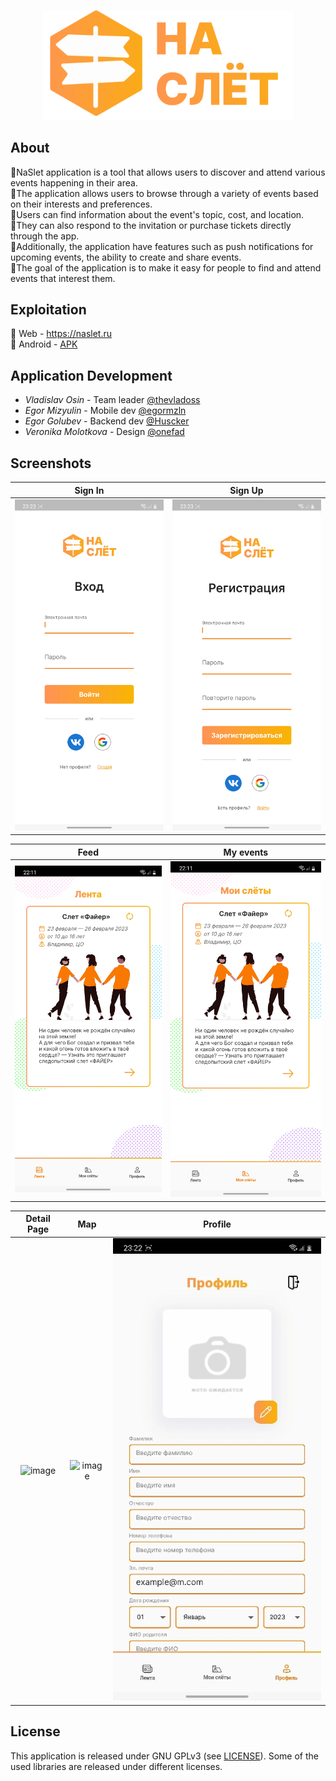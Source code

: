 <p align="center">
  <img  src="README/title.png"  alt="drawing" width="400"/>
</p>

## About
🔸️NaSlet application is a tool that allows users to discover and attend various events happening in their area.<br />
🔸The application allows users to browse through a variety of events based on their interests and preferences.<br />
🔸Users can find information about the event's topic, cost, and location.<br />
🔸They can also respond to the invitation or purchase tickets directly through the app.<br />
🔸Additionally, the application  have features such as push notifications for upcoming events, the ability to create and share events.<br />
🔸The goal of the application is to make it easy for people to find and attend events that interest them.<br />

## Exploitation
🔹 Web  - https://naslet.ru <br />
🔹 Android  - [APK](https://drive.google.com/file/d/1hRmK9d6oSEIFHKYqpMOg9qAMl-6SoHBr/view?usp=drivesdk)

## Application Development

- *Vladislav Osin* - Team leader [@thevladoss](https://t.me/thevladoss)
- *Egor Mizyulin* - Mobile dev [@egormzln](https://t.me/egormzln)
- *Egor Golubev* - Backend dev [@Huscker](https://t.me/Huscker)
- *Veronika Molotkova* - Design [@onefad](https://t.me/onefad)

## Screenshots
Sign In                  | Sign Up       
:-------------------------:|:-------------------------:|
![image](README/signIn_page.jpg)  |  ![image](README/signUp_page.jpg)


Feed          | My events                    
:-------------------------:|:-------------------------:
![image](README/feed_page.jpg)  |  ![image](README/my_event_page.jpg)

Detail Page                   | Map   | Profile         
:-------------------------:|:-------------------------:|:-------------------------:
![image](README/detail_page.gif)  |  ![image](README/map_page.gif) | ![image](README/profile_page.gif)


## License

This application is released under GNU GPLv3 (see [LICENSE](LICENSE)).
Some of the used libraries are released under different licenses.
